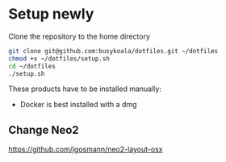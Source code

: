 # Setup newly

Clone the repository to the home directory

```zsh
git clone git@github.com:busykoala/dotfiles.git ~/dotfiles
chmod +x ~/dotfiles/setup.sh
cd ~/dotfiles
./setup.sh
```

These products have to be installed manually:
- Docker is best installed with a dmg

## Change Neo2

https://github.com/jgosmann/neo2-layout-osx
